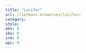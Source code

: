 ```yaml
---
title: "Lucifer"
url: /liefmans-breweries/lucifer/
category: 
style: 
abv: 8
ibu: 0
srm: 0
upc: 0
---
```


